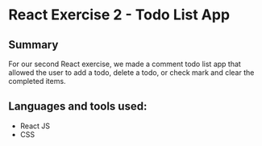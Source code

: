# React Exercise 2 - Todo List App

## Summary
For our second React exercise, we made a comment todo list app that allowed the user to add a todo, delete a todo, or check mark and clear the completed items.

## Languages and tools used:
- React JS
- CSS
